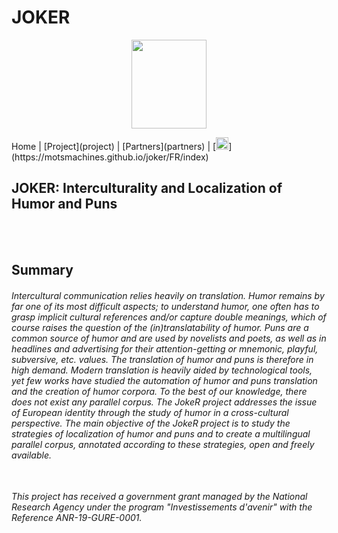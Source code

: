 # JOKER

<p align="center">
  <img src="Joker.png" width="120" height="142">
</p>
 Home | [Project](project) | [Partners](partners) | [<img src="drapeau FR.png" width="20">](https://motsmachines.github.io/joker/FR/index)

## JOKER: Interculturality and Localization of Humor and Puns
<br>
<br>

## Summary
###### Intercultural communication relies heavily on translation. Humor remains by far one of its most difficult aspects; to understand humor, one often has to grasp implicit cultural references and/or capture double meanings, which of course raises the question of the (in)translatability of humor. Puns are a common source of humor and are used by novelists and poets, as well as in headlines and advertising for their attention-getting or mnemonic, playful, subversive, etc. values. The translation of humor and puns is therefore in high demand. Modern translation is heavily aided by technological tools, yet few works have studied the automation of humor and puns translation and the creation of humor corpora. To the best of our knowledge, there does not exist any parallel corpus. The JokeR project addresses the issue of European identity through the study of humor in a cross-cultural perspective. The main objective of the JokeR project is to study the strategies of localization of humor and puns and to create a multilingual parallel corpus, annotated according to these strategies, open and freely available.


<br>*This project has received a government grant managed by the National Research Agency under the program "Investissements d'avenir" with the Reference ANR-19-GURE-0001.*





